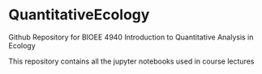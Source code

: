 # QuantitativeEcology
Github Repository for BIOEE 4940 Introduction to Quantitative Analysis in Ecology

This repository contains all the jupyter notebooks used in course lectures
